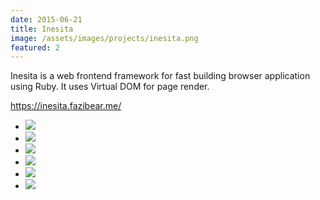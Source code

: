 ```yaml
---
date: 2015-06-21
title: Inesita
image: /assets/images/projects/inesita.png
featured: 2
---
```


Inesita is a web frontend framework for fast building browser application using Ruby. It uses Virtual DOM for page render.

https://inesita.fazibear.me/

- ![](https://badge.fury.io/rb/inesita.svg)
- ![](https://img.shields.io/github/stars/inesita-rb/inesita.svg)
- ![](https://img.shields.io/gem/dt/inesita.svg)
- ![](https://travis-ci.org/inesita-rb/inesita.svg?branch=master)
- ![](https://codeclimate.com/github/inesita-rb/inesita/badges/gpa.svg)
- ![](https://img.shields.io/badge/license-MIT-blue.svg)
